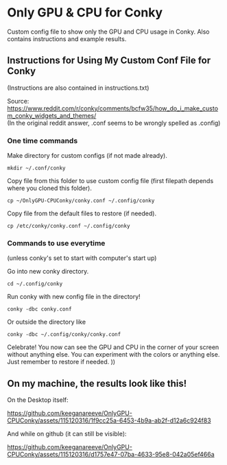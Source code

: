 # Only GPU & CPU for Conky
Custom config file to show only the GPU and CPU usage in Conky. Also contains instructions and example results.

## Instructions for Using My Custom Conf File for Conky
(Instructions are also contained in instructions.txt)  
  
Source:  
https://www.reddit.com/r/conky/comments/bcfw35/how_do_i_make_custom_conky_widgets_and_themes/  
(In the original reddit answer, .conf seems to be wrongly spelled as .config)  
  
  
  
### One time commands  

Make directory for custom configs (if not made already).  
```
mkdir ~/.conf/conky
```
Copy file from this folder to use custom config file 
(first filepath depends where you cloned this folder).  
```
cp ~/OnlyGPU-CPUConky/conky.conf ~/.config/conky
```
Copy file from the default files to restore (if needed).  

```
cp /etc/conky/conky.conf ~/.config/conky
```

### Commands to use everytime  
(unless conky's set to start with computer's start up)  

Go into new conky directory.  
```
cd ~/.config/conky
```
Run conky with new config file in the directory!  
```
conky -dbc conky.conf
```
Or outside the directory like
```
conky -dbc ~/.config/conky/conky.conf
```
Celebrate! You now can see the GPU and CPU in the corner of your screen without anything else.
You can experiment with the colors or anything else. Just remember to restore if needed. ))

## On my machine, the results look like this!  
On the Desktop itself:  


https://github.com/keeganareeve/OnlyGPU-CPUConky/assets/115120316/1f9cc25a-6453-4b9a-ab2f-d12a6c924f83


And while on github (it can still be visible):  


https://github.com/keeganareeve/OnlyGPU-CPUConky/assets/115120316/d1757e47-07ba-4633-95e8-042a05ef466a



